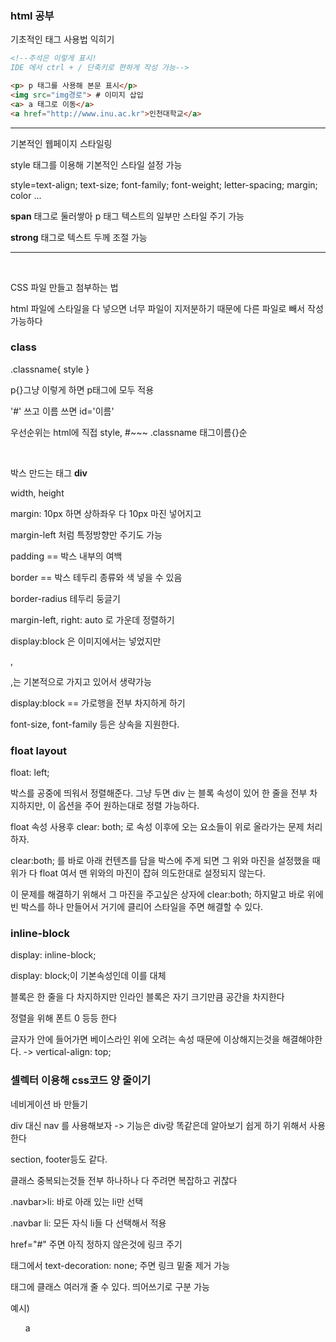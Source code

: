 ### html 공부

<p>기초적인 태그 사용법 익히기

```html
<!--주석은 이렇게 표시! 
IDE 에서 ctrl + / 단축키로 편하게 작성 가능-->

<p> p 태그를 사용해 본문 표시</p>
<img src="img경로"> # 이미지 삽입
<a> a 태그로 이동</a>
<a href="http://www.inu.ac.kr">인천대학교</a>
```
</p>

---

기본적인 웹페이지 스타일링

style 태그를 이용해 기본적인 스타일 설정 가능

style=text-align; text-size; font-family; font-weight; letter-spacing;
margin; color ...

**span** 태그로 둘러쌓아 p 태그 텍스트의 일부만 스타일 주기 가능

**strong** 태그로 텍스트 두께 조절 가능

--- 

<br />

CSS 파일 만들고 첨부하는 법

html 파일에 스타일을 다 넣으면 너무 파일이 지저분하기 때문에 다른 파일로 빼서 작성 가능하다

### class

.classname{
 style
}

p{}그냥 이렇게 하면 p태그에 모두 적용

'#' 쓰고 이름 쓰면 id='이름'

우선순위는 html에 직접 style, #~~~ .classname 태그이름{}순

<br>

박스 만드는 태그 **div**

width, height

margin: 10px 하면 상하좌우 다 10px 마진 넣어지고 

margin-left 처럼 특정방향만 주기도 가능

padding == 박스 내부의 여백

border == 박스 테두리 종류와 색 넣을 수 있음

border-radius 테두리 둥글기

margin-left, right: auto 로 가운데 정렬하기

display:block 은 이미지에서는 넣었지만 <div>,<p>,<h>는 기본적으로 가지고 있어서 생략가능

display:block == 가로행을 전부 차지하게 하기

font-size, font-family 등은 상속을 지원한다.

### float layout

float: left;

박스를 공중에 띄워서 정렬해준다. 그냥 두면 div 는 블록 속성이 있어 한 줄을 전부 차지하지만,
이 옵션을 주어 원하는대로 정렬 가능하다.

float 속성 사용후 clear: both; 로 속성 이후에 오는 요소들이 위로 올라가는 문제 처리하자.

clear:both; 를 바로 아래 컨텐츠를 담을 박스에 주게 되면 그 위와 마진을 설정했을 때 위가 다 float 여서 맨 위와의 마진이 잡혀 의도한대로 설정되지 않는다.

이 문제를 해결하기 위해서 그 마진을 주고싶은 상자에 clear:both; 하지말고 바로 위에 빈 박스를 하나 만들어서 거기에 클리어 스타일을 주면 해결할 수 있다.
### inline-block

display: inline-block;

display: block;이 기본속성인데 이를 대체

블록은 한 줄을 다 차지하지만 인라인 블록은 자기 크기만큼 공간을 차지한다

정렬을 위해 폰트 0 등등 한다

글자가 안에 들어가면 베이스라인 위에 오려는 속성 때문에 이상해지는것을 해결해야한다. -> vertical-align: top;


### 셀렉터 이용해 css코드 양 줄이기

네비게이션 바 만들기

div 대신 nav 를 사용해보자 -> 기능은 div랑 똑같은데 알아보기 쉽게 하기 위해서 사용한다

section, footer등도 같다.

클래스 중복되는것들 전부 하나하나 다 주려면 복잡하고 귀찮다

.navbar>li: 바로 아래 있는 li만 선택

.navbar li: 모든 자식 li들 다 선택해서 적용

href="#" 주면 아직 정하지 않은것에 링크 주기

<a> 태그에서 text-decoration: none; 주면 링크 밑줄 제거 가능

태그에 클래스 여러개 줄 수 있다. 띄어쓰기로 구분 가능

예시) <ul class="navbar content">


a
